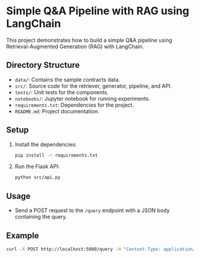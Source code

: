 # Simple Q&A Pipeline with RAG using LangChain

This project demonstrates how to build a simple Q&A pipeline using Retrieval-Augmented Generation (RAG) with LangChain.

## Directory Structure
- `data/`: Contains the sample contracts data.
- `src/`: Source code for the retriever, generator, pipeline, and API.
- `tests/`: Unit tests for the components.
- `notebooks/`: Jupyter notebook for running experiments.
- `requirements.txt`: Dependencies for the project.
- `README.md`: Project documentation.

## Setup
1. Install the dependencies:
    ```bash
    pip install -r requirements.txt
    ```
2. Run the Flask API:
    ```bash
    python src/api.py
    ```

## Usage
- Send a POST request to the `/query` endpoint with a JSON body containing the query.

## Example
```bash
curl -X POST http://localhost:5000/query -H "Content-Type: application/json" -d '{"query": "What is the term of the contract?"}'
